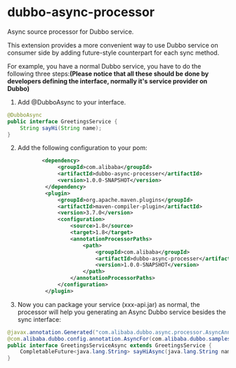 # dubbo-async-processor
Async source processor for Dubbo service.

This extension provides a more convenient way to use Dubbo service on consumer side by adding future-style counterpart for each sync method.

For example, you have a normal Dubbo service, you have to do the following three steps:**(Please notice that all these should be done by developers defining the interface, normally it's service provider on Dubbo)**
1. Add @DubboAsync to your interface.
```java
@DubboAsync
public interface GreetingsService {
    String sayHi(String name);
}
```
2. Add the following configuration to your pom:
```xml
           <dependency>
                <groupId>com.alibaba</groupId>
                <artifactId>dubbo-async-processer</artifactId>
                <version>1.0.0-SNAPSHOT</version>
            </dependency>
            <plugin>
                <groupId>org.apache.maven.plugins</groupId>
                <artifactId>maven-compiler-plugin</artifactId>
                <version>3.7.0</version>
                <configuration>
                    <source>1.8</source>
                    <target>1.8</target>
                    <annotationProcessorPaths>
                        <path>
                            <groupId>com.alibaba</groupId>
                            <artifactId>dubbo-async-processer</artifactId>
                            <version>1.0.0-SNAPSHOT</version>
                        </path>
                    </annotationProcessorPaths>
                </configuration>
            </plugin>
```

3. Now you can package your service (xxx-api.jar) as normal, the processor will help you generating an Async Dubbo service besides the sync interface:

```java
@javax.annotation.Generated("com.alibaba.dubbo.async.processor.AsyncAnnotationProcessor")
@com.alibaba.dubbo.config.annotation.AsyncFor(com.alibaba.dubbo.samples.api.GreetingsService.class)
public interface GreetingsServiceAsync extends GreetingsService {
    CompletableFuture<java.lang.String> sayHiAsync(java.lang.String name);
}
```
